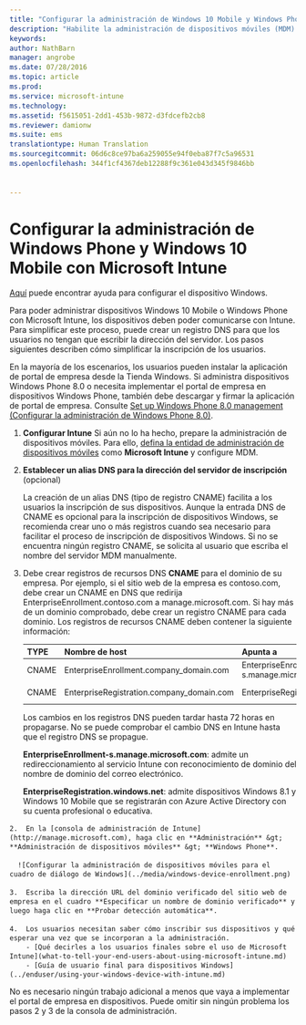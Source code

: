 ```yaml
---
title: "Configurar la administración de Windows 10 Mobile y Windows Phone | Microsoft Intune"
description: "Habilite la administración de dispositivos móviles (MDM) para dispositivos Windows 10 Mobile o Windows Phone con Microsoft Intune."
keywords: 
author: NathBarn
manager: angrobe
ms.date: 07/28/2016
ms.topic: article
ms.prod: 
ms.service: microsoft-intune
ms.technology: 
ms.assetid: f5615051-2dd1-453b-9872-d3fdcefb2cb8
ms.reviewer: damionw
ms.suite: ems
translationtype: Human Translation
ms.sourcegitcommit: 06d6c8ce97ba6a259055e94f0eba87f7c5a96531
ms.openlocfilehash: 344f1cf4367deb12288f9c361e043d345f9846bb


---
```



# Configurar la administración de Windows Phone y Windows 10 Mobile con Microsoft Intune
[Aquí](../enduser/using-your-windows-device-with-intune.md) puede encontrar ayuda para configurar el dispositivo Windows.

Para poder administrar dispositivos Windows 10 Mobile o Windows Phone con Microsoft Intune, los dispositivos deben poder comunicarse con Intune. Para simplificar este proceso, puede crear un registro DNS para que los usuarios no tengan que escribir la dirección del servidor. Los pasos siguientes describen cómo simplificar la inscripción de los usuarios.  

En la mayoría de los escenarios, los usuarios pueden instalar la aplicación de portal de empresa desde la Tienda Windows. Si administra dispositivos Windows Phone 8.0 o necesita implementar el portal de empresa en dispositivos Windows Phone, también debe descargar y firmar la aplicación de portal de empresa. Consulte [Set up Windows Phone 8.0 management (Configurar la administración de Windows Phone 8.0)](set-up-windows-phone-8.0-management-with-microsoft-intune.md).

1.  **Configurar Intune** Si aún no lo ha hecho, prepare la administración de dispositivos móviles. Para ello, [defina la entidad de administración de dispositivos móviles](get-ready-to-enroll-devices-in-microsoft-intune.md#set-mobile-device-management-authority) como **Microsoft Intune** y configure MDM.

2.  **Establecer un alias DNS para la dirección del servidor de inscripción** (opcional)

    La creación de un alias DNS (tipo de registro CNAME) facilita a los usuarios la inscripción de sus dispositivos. Aunque la entrada DNS de CNAME es opcional para la inscripción de dispositivos Windows, se recomienda crear uno o más registros cuando sea necesario para facilitar el proceso de inscripción de dispositivos Windows. Si no se encuentra ningún registro CNAME, se solicita al usuario que escriba el nombre del servidor MDM manualmente.

  1.  Debe crear registros de recursos DNS **CNAME** para el dominio de su empresa. Por ejemplo, si el sitio web de la empresa es contoso.com, debe crear un CNAME en DNS que redirija EnterpriseEnrollment.contoso.com a manage.microsoft.com. Si hay más de un dominio comprobado, debe crear un registro CNAME para cada dominio. Los registros de recursos CNAME deben contener la siguiente información:

      |TYPE|Nombre de host|Apunta a|TTL|
      |--------|-------------|-------------|-------|
      |CNAME|EnterpriseEnrollment.company_domain.com|EnterpriseEnrollment-s.manage.microsoft.com |1 hora|
      |CNAME|EnterpriseRegistration.company_domain.com|EnterpriseRegistration.windows.net|1 hora|

      Los cambios en los registros DNS pueden tardar hasta 72 horas en propagarse. No se puede comprobar el cambio DNS en Intune hasta que el registro DNS se propague.

      **EnterpriseEnrollment-s.manage.microsoft.com**: admite un redireccionamiento al servicio Intune con reconocimiento de dominio del nombre de dominio del correo electrónico.

      **EnterpriseRegistration.windows.net**: admite dispositivos Windows 8.1 y Windows 10 Mobile que se registrarán con Azure Active Directory con su cuenta profesional o educativa.

    2.  En la [consola de administración de Intune](http://manage.microsoft.com), haga clic en **Administración** &gt; **Administración de dispositivos móviles** &gt; **Windows Phone**.

      ![Configurar la administración de dispositivos móviles para el cuadro de diálogo de Windows](../media/windows-device-enrollment.png)

    3.  Escriba la dirección URL del dominio verificado del sitio web de empresa en el cuadro **Especificar un nombre de dominio verificado** y luego haga clic en **Probar detección automática**.

    4.  Los usuarios necesitan saber cómo inscribir sus dispositivos y qué esperar una vez que se incorporan a la administración.
        - [Qué decirles a los usuarios finales sobre el uso de Microsoft Intune](what-to-tell-your-end-users-about-using-microsoft-intune.md)
        - [Guía de usuario final para dispositivos Windows](../enduser/using-your-windows-device-with-intune.md)



No es necesario ningún trabajo adicional a menos que vaya a implementar el portal de empresa en dispositivos.  Puede omitir sin ningún problema los pasos 2 y 3 de la consola de administración.



<!--HONumber=Aug16_HO1-->


